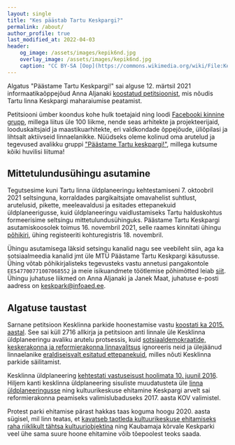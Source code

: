 ```yaml
---
layout: single
title: "Kes päästab Tartu Keskpargi?"
permalink: /about/
author_profile: true
last_modified_at: 2022-04-03
header:
    og_image: /assets/images/kepik6nd.jpg
    overlay_image: /assets/images/kepik6nd.jpg
    caption: "CC BY-SA [Oop](https://commons.wikimedia.org/wiki/File:Kepik%C3%B5ndijad_Tartu_linna_tervisep%C3%A4eval_maskoti_juhtimisel_Keskpargis,_22._september_2012.jpg%20)"
---
```


Algatus "Päästame Tartu Keskpargi!" sai alguse 12. märtsil 2021 informaatikaõppejõud Anna Aljanaki [koostatud petitsioonist](https://www.change.org/p/tartu-linnapea-peatada-tartu-kesklinna-pargi-maharaiumist-selleks-et-süku-ehitada), mis nõudis Tartu linna Keskpargi maharaiumise peatamist. 

Petitsiooni ümber koondus kohe hulk toetajaid ning loodi [Facebooki kinnine grupp](https://www.facebook.com/groups/1056327784855045), millega liitus üle 100 liikme, nende seas arhitekte ja projekteerijaid, looduskaitsjaid ja maastikuarhitekte, eri valdkondade õppejõude, üliõpilasi ja lihtsalt aktiivseid linnaelanikke. Nüüdseks oleme kolinud oma arutelud ja tegevused avalikku gruppi ["Päästame Tartu keskpargi!"](https://www.facebook.com/groups/516548656373063), millega kutsume kõiki huvilisi liituma!

## Mittetulundusühingu asutamine

Tegutsesime kuni Tartu linna üldplaneeringu kehtestamiseni 7. oktoobril 2021 seltsinguna, korraldades pargikaitsjate omavahelist suhtlust, arutelusid, pikette, meeleavaldusi ja esitades ettepanekuid üldplaneerigusse, kuid üldplaneeringu vaidlustamiseks Tartu halduskohtus formeerisime seltsingu mittetulundusühinguks. Päästame Tartu Keskpargi asutamiskoosolek toimus 16. novembril 2021, selle raames kinnitati ühingu [põhikiri](/statutes/), ühing registeeriti kohturegistris 18. novembril.

Ühingu asutamisega läksid setsingu kanalid nagu see veebileht siin, aga ka sotsiaalmeedia kanalid jmt üle MTÜ Päästame Tartu Keskpargi käsutusse. Ühing võtab põhikirjalisteks tegevusteks vastu annetusi pangakontole `EE547700771007068552` ja meie isikuandmete töötlemise põhimõtted leiab [siit](/privacy/). Ühingu juhatuse liikmed on Anna Aljanaki ja Janek Maat, juhatuse e-posti aadress on [keskpark@infoaed.ee](mailto:keskpark@infoaed.ee).

## Algatuse taustast

Sarnane petitsioon Kesklinna parkide hoonestamise vastu [koostati ka 2015. aastal](https://petitsioon.ee/tartupargid). See sai küll 2716 allkirja ja petitsioon anti linnale üle Kesklinna üldplaneeringu avaliku arutelu protsessis, kuid [sotsiaaldemokraatide, keskerakonna ja reformierakonna linnavalitsus](https://et.wikipedia.org/wiki/Tartu_linnavalitsus#2013._aasta_kohalikud_valimised) ignoreeris neid ja ülejäänud linnaelanike [eraldiseisvalt esitatud ettepanekuid](https://info.raad.tartu.ee/dhs.nsf/web/gpunid/GC22581C40021DC41C2257F4F00382E1C), milles nõuti Kesklinna parkide säilitamist.

Kesklinna üldplaneering [kehtestati vastuseisust hoolimata 10. juunil 2016](https://info.raad.tartu.ee/dhs.nsf/web/viited/gpunid/GC22581C40021DC41C2257FE3001F4AD0?OpenDocument). Hiljem kanti kesklinna üldplaneering sisuliste muudatusteta üle [linna üldplaneeringusse](https://www.tartu.ee/et/tartu-uldplaneering-2030-kehtiv) ning kultuurikeskuse ehitamine Keskpargi arvelt sai reformierakonna peamiseks valimislubaduseks 2017. aasta KOV valimistel.

Protest parki ehitamise pärast hakkas taas koguma hoogu 2020. aasta sügisel, mil linn teatas, et [kavatseb taotleda kultuurikeskuse ehitamiseks raha riiklikult tähtsa kultuuriobjektina](https://www.tartu.ee/et/sudalinna-kultuurikeskus) ning Kaubamaja kõrvale Keskparki veel ühe sama suure hoone ehitamine võib tõepoolest teoks saada.
